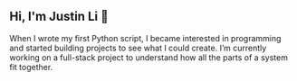 ## Hi, I'm Justin Li 👋

When I wrote my first Python script, I became interested in programming and started building projects to see what I could create.
I’m currently working on a full-stack project to understand how all the parts of a system fit together.


<!--
**JustinLi007/JustinLi007** is a ✨ _special_ ✨ repository because its `README.md` (this file) appears on your GitHub profile.

Here are some ideas to get you started:

- 🔭 I’m currently working on ...
- 🌱 I’m currently learning ...
- 👯 I’m looking to collaborate on ...
- 🤔 I’m looking for help with ...
- 💬 Ask me about ...
- 📫 How to reach me: ...
- 😄 Pronouns: ...
- ⚡ Fun fact: ...
-->

